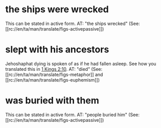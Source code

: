 # the ships were wrecked

This can be stated in active form. AT: "the ships wrecked" (See: [[rc://en/ta/man/translate/figs-activepassive]])

# slept with his ancestors

Jehoshaphat dying is spoken of as if he had fallen asleep. See how you translated this in [1 Kings 2:10](../02/10.md). AT: "died" (See: [[rc://en/ta/man/translate/figs-metaphor]] and [[rc://en/ta/man/translate/figs-euphemism]])

# was buried with them

This can be stated in active form. AT: "people buried him" (See: [[rc://en/ta/man/translate/figs-activepassive]])